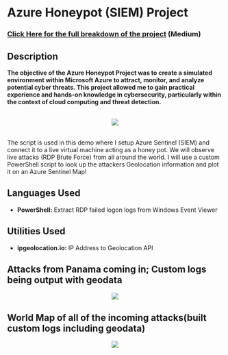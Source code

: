<h1>Azure Honeypot (SIEM) Project</h1>


 ### [Click Here for the full breakdown of the project](https://medium.com/@smerene/azure-honeypot-project-8bb8a8826a7e) (Medium)


<h2>Description</h2>
<b>The objective of the Azure Honeypot Project was to create a simulated environment within Microsoft Azure to attract, monitor, and analyze potential cyber threats. This project allowed me to gain practical experience and hands-on knowledge in cybersecurity, particularly within the context of cloud computing and threat detection.
</b>
<br />
<br />

<p align="center">
<img src="https://miro.medium.com/v2/resize:fit:720/format:webp/1*xgjMRFFb5ICYBDpB3d98ww.jpeg"/>
</p>
<br />
The script is used in this demo where I setup Azure Sentinel (SIEM) and connect it to a live virtual machine acting as a honey pot.
We will observe live attacks (RDP Brute Force) from all around the world. I will use a custom PowerShell script to
look up the attackers Geolocation information and plot it on an Azure Sentinel Map!
<br />
<h2>Languages Used</h2>

- <b>PowerShell:</b> Extract RDP failed logon logs from Windows Event Viewer 

<h2>Utilities Used</h2>

- <b>ipgeolocation.io:</b> IP Address to Geolocation API

<h2>Attacks from Panama coming in; Custom logs being output with geodata</h2>

<p align="center">
<img src="https://miro.medium.com/v2/resize:fit:720/format:webp/1*xrLa3ABOG9xqAs4ZFzu6HQ.png"/>
</p>

<h2>World Map of all of the incoming attacks(built custom logs including geodata)</h2>

<p align="center">
<img src="https://miro.medium.com/v2/resize:fit:720/format:webp/1*ta4DsBB42u7RmvVi6QBmNg.png"/>
</p>


<!--
 ```diff
- text in red
+ text in green
! text in orange
# text in gray
@@ text in purple (and bold)@@
```
--!>
